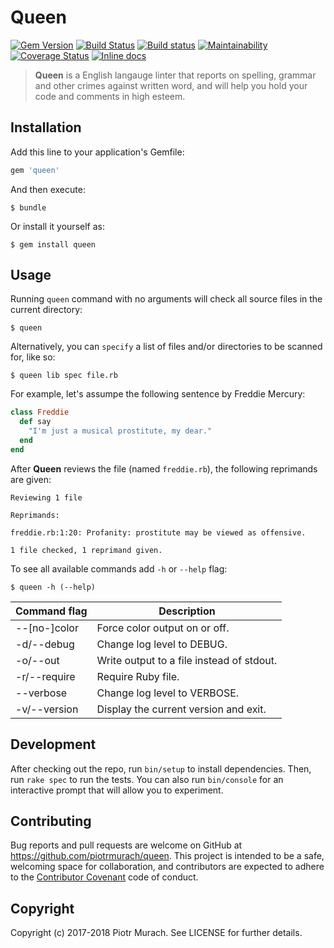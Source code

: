 # Queen

[![Gem Version](https://badge.fury.io/rb/queen.svg)][gem]
[![Build Status](https://secure.travis-ci.org/piotrmurach/queen.svg?branch=master)][travis]
[![Build status](https://ci.appveyor.com/api/projects/status/e11tn1fgjwnfwp3r?svg=true)][appveyor]
[![Maintainability](https://api.codeclimate.com/v1/badges/23e0a5aab6623aebd854/maintainability)][codeclimate]
[![Coverage Status](https://coveralls.io/repos/github/piotrmurach/queen/badge.svg?branch=master)][coverage]
[![Inline docs](http://inch-ci.org/github/piotrmurach/queen.svg?branch=master)][inchpages]

[gem]: http://badge.fury.io/rb/queen
[travis]: http://travis-ci.org/piotrmurach/queen
[appveyor]: https://ci.appveyor.com/project/piotrmurach/queen
[codeclimate]: https://codeclimate.com/github/piotrmurach/queen/maintainability
[coverage]: https://coveralls.io/github/piotrmurach/queen?branch=master
[inchpages]: http://inch-ci.org/github/piotrmurach/queen

> **Queen** is a English langauge linter that reports on spelling, grammar and other crimes against written word, and will help you hold your code and comments in high esteem.

## Installation

Add this line to your application's Gemfile:

```ruby
gem 'queen'
```

And then execute:

    $ bundle

Or install it yourself as:

    $ gem install queen

## Usage

Running `queen` command with no arguments will check all source files in the current directory:

```
$ queen
```

Alternatively, you can `specify` a list of files and/or directories to be scanned for, like so:

```
$ queen lib spec file.rb
```

For example, let's assumpe the following sentence by Freddie Mercury:

```ruby
class Freddie
  def say
    "I'm just a musical prostitute, my dear."
  end
end
```

After **Queen** reviews the file (named `freddie.rb`), the following reprimands are given:

```
Reviewing 1 file

Reprimands:

freddie.rb:1:20: Profanity: prostitute may be viewed as offensive.

1 file checked, 1 reprimand given.
```

To see all available commands add `-h` or `--help` flag:

```
$ queen -h (--help)
```

| Command flag  | Description |
|---------------|-------------|
| --[no-]color  | Force color output on or off. |
| -d/--debug    | Change log level to DEBUG. |
| -o/--out      | Write output to a file instead of stdout. |
| -r/--require  | Require Ruby file. |
| --verbose     | Change log level to VERBOSE. |
| -v/--version  | Display the current version and exit. |

## Development

After checking out the repo, run `bin/setup` to install dependencies. Then, run `rake spec` to run the tests. You can also run `bin/console` for an interactive prompt that will allow you to experiment.

## Contributing

Bug reports and pull requests are welcome on GitHub at https://github.com/piotrmurach/queen. This project is intended to be a safe, welcoming space for collaboration, and contributors are expected to adhere to the [Contributor Covenant](http://contributor-covenant.org) code of conduct.

## Copyright

Copyright (c) 2017-2018 Piotr Murach. See LICENSE for further details.
